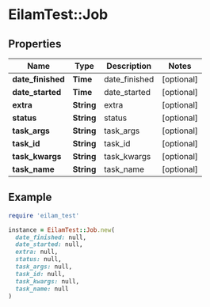 # EilamTest::Job

## Properties

| Name | Type | Description | Notes |
| ---- | ---- | ----------- | ----- |
| **date_finished** | **Time** | date_finished | [optional] |
| **date_started** | **Time** | date_started | [optional] |
| **extra** | **String** | extra | [optional] |
| **status** | **String** | status | [optional] |
| **task_args** | **String** | task_args | [optional] |
| **task_id** | **String** | task_id | [optional] |
| **task_kwargs** | **String** | task_kwargs | [optional] |
| **task_name** | **String** | task_name | [optional] |

## Example

```ruby
require 'eilam_test'

instance = EilamTest::Job.new(
  date_finished: null,
  date_started: null,
  extra: null,
  status: null,
  task_args: null,
  task_id: null,
  task_kwargs: null,
  task_name: null
)
```

